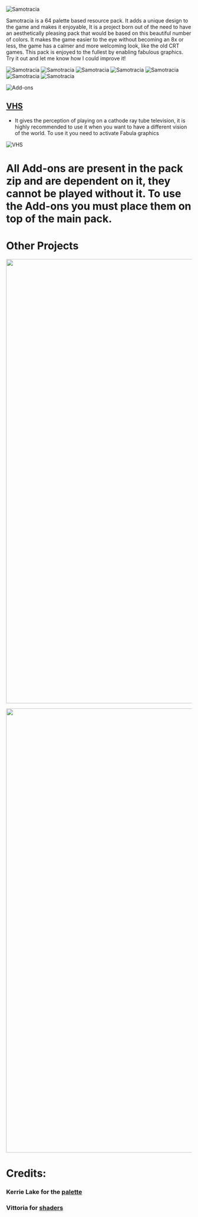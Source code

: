 ![Samotracia](https://i.imgur.com/RnDNObj.png)

Samotracia is a 64 palette based resource pack.
It adds a unique design to the game and makes it enjoyable, It is a project born out of the need to have an aesthetically pleasing pack that would be based on this beautiful number of colors. It makes the game easier to the eye without becoming an 8x or less, the game has a calmer and more welcoming look, like the old CRT games. This pack is enjoyed to the fullest by enabling fabulous graphics. 
Try it out and let me know how I could improve it!

![Samotracia](https://cdn.modrinth.com/data/bkYQqS6M/images/eb91b9d3dac86c4ade47a25da23ecd7a8a9a088b.png)
![Samotracia](https://cdn.modrinth.com/data/bkYQqS6M/images/956b36e438020dc56a4787387d780fae02ea5baf.png)
![Samotracia](https://cdn.modrinth.com/data/bkYQqS6M/images/63e42ba3c10951ab66e5e6dd0d4c8d05206c00e0.png)
![Samotracia](https://cdn.modrinth.com/data/bkYQqS6M/images/2f405bf42f7de64063000fe2039b46f801a15bf7.png)
![Samotracia](https://cdn.modrinth.com/data/bkYQqS6M/images/b2533b3be2ca07e3deb165bc50504c05981011cd.png)
![Samotracia](https://cdn.modrinth.com/data/bkYQqS6M/images/e9eaffca0681639f291219528cd8e372bb4961bf.png)
![Samotracia](https://cdn.modrinth.com/data/bkYQqS6M/images/d2878d279de8f7b6c44d86554bf7d97a4c1823e5.png)

![Add-ons](https://i.imgur.com/CXrL4To.png)
## [VHS](https://drive.google.com/file/d/1w9WwPCThvAFfBDdR6Myz7KhFW1Ji_NOx/view?usp=sharing)
- It gives the perception of playing on a cathode ray tube television, it is highly recommended to use it when you want to have a different vision of the world. To use it you need to activate Fabula graphics

![VHS](https://cdn.modrinth.com/data/bkYQqS6M/images/41f385c07337f6acc7e09b2d375a7dc6f5aae747.png)

# All Add-ons are present in the pack zip and are dependent on it, they cannot be played without it. To use the Add-ons you must place them on top of the main pack.

# Other Projects

<a href="https://modrinth.com/resourcepack/azzurra">
    <p align="center">
        <img src="https://i.imgur.com/R8KRwEq.png" alt="Azzurra" width="1200"/> 
    </p>
</a>

<a href="https://modrinth.com/resourcepack/achromatopsia">
    <p align="center">
        <img src="https://i.imgur.com/KZR4I9G.png" alt="achromatopsía" width="1200"/> 
    </p>
</a>

# Credits:
### Kerrie Lake for the [palette](https://lospec.com/palette-list/resurrect-64)
### Vittoria for [shaders](https://modrinth.com/resourcepack/azzurra)
